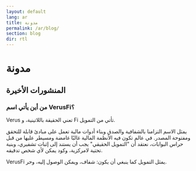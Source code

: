 ```yaml
---
layout: default
lang: ar
title: مدونة
permalink: /ar/blog/
section: blog
dir: rtl
---
```


# مدونة

## المنشورات الأخيرة

<div class="card">

### من أين يأتي اسم VerusFi؟

Verus تعني الحقيقة باللاتينية، و Fi تأتي من التمويل.

يمثل الاسم التزامنا بالشفافية والصدق وبناء أدوات مالية تعمل على مبادئ قابلة للتحقق ومفتوحة المصدر. في عالم تكون فيه الأنظمة المالية غالبًا غامضة ومسيطر عليها من قبل حراس البوابات، نعتقد أن "التمويل الحقيقي" يجب أن يستند إلى إثبات تشفيري، وبنية تحتية لامركزية، وكود يمكن لأي شخص تدقيقه.

VerusFi يمثل التمويل كما ينبغي أن يكون: شفاف، ويمكن الوصول إليه، وحر.

</div>
